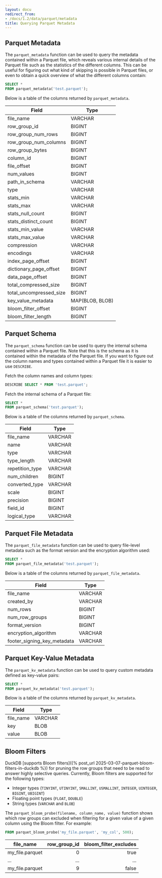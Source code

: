 ```yaml
---
layout: docu
redirect_from:
- /docs/1.2/data/parquet/metadata
title: Querying Parquet Metadata
---
```


## Parquet Metadata

The `parquet_metadata` function can be used to query the metadata contained within a Parquet file, which reveals various internal details of the Parquet file such as the statistics of the different columns. This can be useful for figuring out what kind of skipping is possible in Parquet files, or even to obtain a quick overview of what the different columns contain:

```sql
SELECT *
FROM parquet_metadata('test.parquet');
```

Below is a table of the columns returned by `parquet_metadata`.

<div class="monospace_table"></div>

| Field                   | Type            |
| ----------------------- | --------------- |
| file_name               | VARCHAR         |
| row_group_id            | BIGINT          |
| row_group_num_rows      | BIGINT          |
| row_group_num_columns   | BIGINT          |
| row_group_bytes         | BIGINT          |
| column_id               | BIGINT          |
| file_offset             | BIGINT          |
| num_values              | BIGINT          |
| path_in_schema          | VARCHAR         |
| type                    | VARCHAR         |
| stats_min               | VARCHAR         |
| stats_max               | VARCHAR         |
| stats_null_count        | BIGINT          |
| stats_distinct_count    | BIGINT          |
| stats_min_value         | VARCHAR         |
| stats_max_value         | VARCHAR         |
| compression             | VARCHAR         |
| encodings               | VARCHAR         |
| index_page_offset       | BIGINT          |
| dictionary_page_offset  | BIGINT          |
| data_page_offset        | BIGINT          |
| total_compressed_size   | BIGINT          |
| total_uncompressed_size | BIGINT          |
| key_value_metadata      | MAP(BLOB, BLOB) |
| bloom_filter_offset     | BIGINT          |
| bloom_filter_length     | BIGINT          |

## Parquet Schema

The `parquet_schema` function can be used to query the internal schema contained within a Parquet file. Note that this is the schema as it is contained within the metadata of the Parquet file. If you want to figure out the column names and types contained within a Parquet file it is easier to use `DESCRIBE`.

Fetch the column names and column types:

```sql
DESCRIBE SELECT * FROM 'test.parquet';
```

Fetch the internal schema of a Parquet file:

```sql
SELECT *
FROM parquet_schema('test.parquet');
```

Below is a table of the columns returned by `parquet_schema`.

<div class="monospace_table"></div>

| Field           | Type    |
| --------------- | ------- |
| file_name       | VARCHAR |
| name            | VARCHAR |
| type            | VARCHAR |
| type_length     | VARCHAR |
| repetition_type | VARCHAR |
| num_children    | BIGINT  |
| converted_type  | VARCHAR |
| scale           | BIGINT  |
| precision       | BIGINT  |
| field_id        | BIGINT  |
| logical_type    | VARCHAR |

## Parquet File Metadata

The `parquet_file_metadata` function can be used to query file-level metadata such as the format version and the encryption algorithm used:

```sql
SELECT *
FROM parquet_file_metadata('test.parquet');
```

Below is a table of the columns returned by `parquet_file_metadata`.

<div class="monospace_table"></div>

| Field                       | Type    |
| ----------------------------| ------- |
| file_name                   | VARCHAR |
| created_by                  | VARCHAR |
| num_rows                    | BIGINT  |
| num_row_groups              | BIGINT  |
| format_version              | BIGINT  |
| encryption_algorithm        | VARCHAR |
| footer_signing_key_metadata | VARCHAR |

## Parquet Key-Value Metadata

The `parquet_kv_metadata` function can be used to query custom metadata defined as key-value pairs:

```sql
SELECT *
FROM parquet_kv_metadata('test.parquet');
```

Below is a table of the columns returned by `parquet_kv_metadata`.

<div class="monospace_table"></div>

| Field     | Type    |
| --------- | ------- |
| file_name | VARCHAR |
| key       | BLOB    |
| value     | BLOB    |

## Bloom Filters

DuckDB [supports Bloom filters]({% post_url 2025-03-07-parquet-bloom-filters-in-duckdb %}) for pruning the row groups that need to be read to answer highly selective queries.
Currently, Bloom filters are supported for the following types:

* Integer types (`TINYINT`, `UTINYINT`, `SMALLINT`, `USMALLINT`, `INTEGER`, `UINTEGER`, `BIGINT`, `UBIGINT`)
* Floating point types (`FLOAT`, `DOUBLE`)
* String types (`VARCHAR` and `BLOB`)

The `parquet_bloom_probe(filename, column_name, value)` function shows which row groups can excluded when filtering for a given value of a given column using the Bloom filter.
For example:

```sql
FROM parquet_bloom_probe('my_file.parquet', 'my_col', 500);
```

|   file_name     | row_group_id | bloom_filter_excludes |
|-----------------|-------------:|----------------------:|
| my_file.parquet | 0            | true                  |
| ...             | ...          | ...                   |
| my_file.parquet | 9            | false                 |
